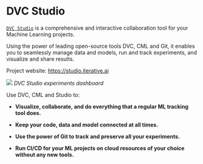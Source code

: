 # DVC Studio

[`DVC Studio`](https://studio.iterative.ai/) is a comprehensive and interactive
collaboration tool for your Machine Learning projects.

Using the power of leading open-source tools DVC, CML and Git, it enables you to
seamlessly manage data and models, run and track experiments, and visualize and
share results.

Project website: https://studio.iterative.ai

![](https://static.iterative.ai/img/studio/main.png) _DVC Studio experiments
dashboard_

Use DVC, CML and Studio to:

- **Visualize, collaborate, and do everything that a regular ML tracking tool
  does.**

- **Keep your code, data and model connected at all times.**

- **Use the power of Git to track and preserve all your experiments.**

- **Run CI/CD for your ML projects on cloud resources of your choice without any
  new tools.**
